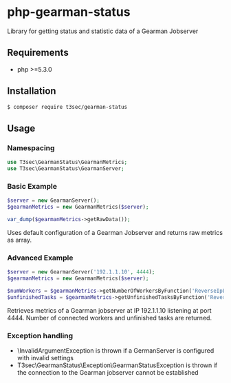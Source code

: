 # php-gearman-status
Library for getting status and statistic data of a Gearman Jobserver 

## Requirements

* php >=5.3.0


## Installation

```bash
$ composer require t3sec/gearman-status
```

## Usage

### Namespacing

```php
use T3sec\GearmanStatus\GearmanMetrics;
use T3sec\GearmanStatus\GearmanServer;
```


### Basic Example

```php
$server = new GearmanServer();
$gearmanMetrics = new GearmanMetrics($server);

var_dump($gearmanMetrics->getRawData());
```

Uses default configuration of a Gearman Jobserver and returns raw metrics as array.


### Advanced Example
 
```php
$server = new GearmanServer('192.1.1.10', 4444);
$gearmanMetrics = new GearmanMetrics($server);

$numWorkers = $gearmanMetrics->getNumberOfWorkersByFunction('ReverseIpLookup');
$unfinishedTasks = $gearmanMetrics->getUnfinishedTasksByFunction('ReverseIpLookup');
```

Retrieves metrics of a Gearman jobserver at IP 192.1.1.10 listening at port 4444.
Number of connected workers and unfinished tasks are returned.

### Exception handling

* \InvalidArgumentException is thrown if a GermanServer is configured with invalid settings
* T3sec\GearmanStatus\Exception\GearmanStatusException is thrown if the connection to the Gearman jobserver cannot be established

